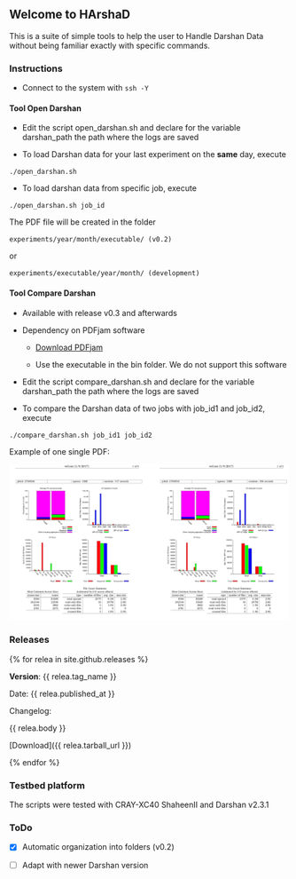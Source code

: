## Welcome to HArshaD

This is a suite of simple tools to help the user to Handle Darshan Data without being familiar exactly with specific commands.

### Instructions

* Connect to the system with ```ssh -Y```

#### Tool Open Darshan

* Edit the script open_darshan.sh and declare for the variable darshan_path the path where the logs are saved

* To load Darshan data for your last experiment on the **same** day, execute 

```
./open_darshan.sh
```
* To load darshan data from specific job, execute 

```
./open_darshan.sh job_id
```

The PDF file will be created in the folder 

```
experiments/year/month/executable/ (v0.2)
```
or

```
experiments/executable/year/month/ (development)
```

#### Tool Compare Darshan

* Available with release v0.3 and afterwards

* Dependency on PDFjam software

  * [Download PDFjam](http://freecode.com/urls/f25b51928fce8fe1fb55c071e45580ce)

  * Use the executable in the bin folder. We do not support this software 

* Edit the script compare_darshan.sh and declare for the variable darshan_path the path where the logs are saved

* To compare the Darshan data of two jobs with job_id1 and job_id2, execute 

```
./compare_darshan.sh job_id1 job_id2
```

Example of one single PDF:

![comparison](https://github.com/gmarkomanolis/HArshaD/blob/master/files_for_readme/comparison_darshan_example.png)

### Releases

{% for relea in site.github.releases %}

**Version**: {{ relea.tag_name }} 

Date: {{ relea.published_at }}

Changelog: 

{{ relea.body }}

[Download]({{ relea.tarball_url }}) 

{% endfor %}


### Testbed platform

The scripts were tested with CRAY-XC40 ShaheenII and Darshan v2.3.1

### ToDo

- [X] Automatic organization into folders (v0.2)
- [ ] Adapt with newer Darshan version

